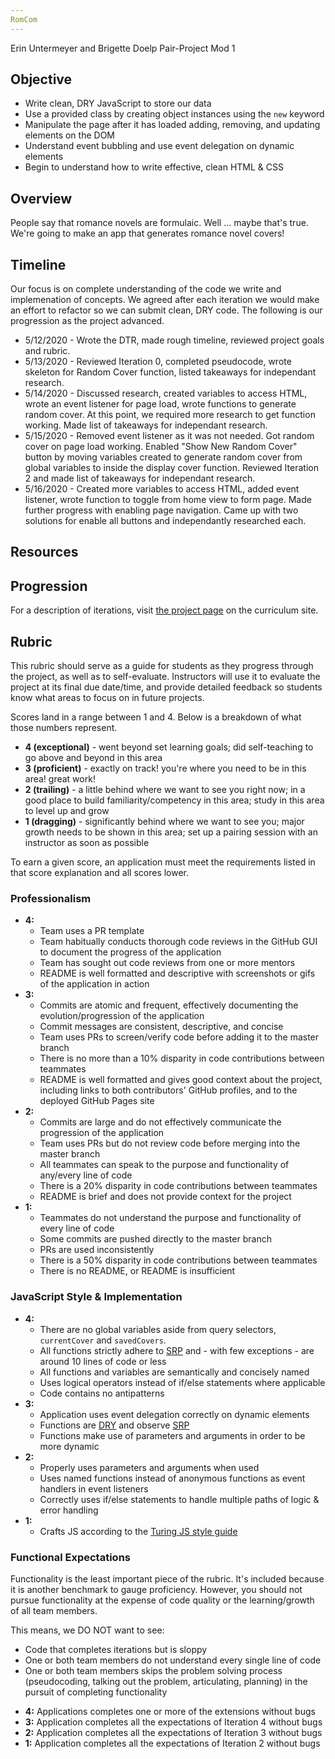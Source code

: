```yaml
---
RomCom
---
```

Erin Untermeyer and Brigette Doelp Pair-Project Mod 1

## Objective

* Write clean, DRY JavaScript to store our data
* Use a provided class by creating object instances using the `new` keyword
* Manipulate the page after it has loaded adding, removing, and updating elements on the DOM
* Understand event bubbling and use event delegation on dynamic elements
* Begin to understand how to write effective, clean HTML & CSS

## Overview

People say that romance novels are formulaic. Well ... maybe that's true. We're going to make an app that generates romance novel covers!

## Timeline

Our focus is on complete understanding of the code we write and implemenation of concepts.  We agreed after each iteration we would make an effort to refactor so we can submit clean, DRY code.  The following is our progression as the project advanced.

* 5/12/2020 - Wrote the DTR, made rough timeline, reviewed project goals and rubric.
* 5/13/2020 - Reviewed Iteration 0, completed pseudocode, wrote skeleton for Random Cover function, listed takeaways for independant research.
* 5/14/2020 - Discussed research, created variables to access HTML, wrote an event listener for page load, wrote functions to generate random cover.  At this point, we required more research to get function working.  Made list of takeaways for independant research.
* 5/15/2020 - Removed event listener as it was not needed.  Got random cover on page load working.  Enabled "Show New Random Cover" button by moving variables created to generate random cover from global variables to inside the display cover function.  Reviewed Iteration 2 and made list of takeaways for independant research.
* 5/16/2020 - Created more variables to access HTML, added event listener, wrote function to toggle from home view to form page.  Made further progress with enabling page navigation.  Came up with two solutions for enable all buttons and independantly researched each.

## Resources



## Progression

For a description of iterations, visit [the project page](https://frontend.turing.io/projects/module-1/romcom-paired.html) on the curriculum site.

## Rubric

This rubric should serve as a guide for students as they progress through the project, as well as to self-evaluate. Instructors will use it to evaluate the project at its final due date/time, and provide detailed feedback so students know what areas to focus on in future projects.

Scores land in a range between 1 and 4. Below is a breakdown of what those numbers represent.

* **4 (exceptional)** - went beyond set learning goals; did self-teaching to go above and beyond in this area
* **3 (proficient)** - exactly on track! you're where you need to be in this area! great work!
* **2 (trailing)** - a little behind where we want to see you right now; in a good place to build familiarity/competency in this area; study in this area to level up and grow
* **1 (dragging)** - significantly behind where we want to see you; major growth needs to be shown in this area; set up a pairing session with an instructor as soon as possible

To earn a given score, an application must meet the requirements listed in that score explanation and all scores lower.

### Professionalism

* **4:** 
  - Team uses a PR template
  - Team habitually conducts thorough code reviews in the GitHub GUI to document the progress of the application
  - Team has sought out code reviews from one or more mentors
  - README is well formatted and descriptive with screenshots or gifs of the application in action
* **3:** 
  - Commits are atomic and frequent, effectively documenting the evolution/progression of the application
  - Commit messages are consistent, descriptive, and concise
  - Team uses PRs to screen/verify code before adding it to the master branch
  - There is no more than a 10% disparity in code contributions between teammates
  - README is well formatted and gives good context about the project, including links to both contributors' GitHub profiles, and to the deployed GitHub Pages site
* **2:** 
  - Commits are large and do not effectively communicate the progression of the application
  - Team uses PRs but do not review code before merging into the master branch
  - All teammates can speak to the purpose and functionality of any/every line of code
  - There is a 20% disparity in code contributions between teammates
  - README is brief and does not provide context for the project
* **1:** 
  - Teammates do not understand the purpose and functionality of every line of code
  - Some commits are pushed directly to the master branch
  - PRs are used inconsistently
  - There is a 50% disparity in code contributions between teammates
  - There is no README, or README is insufficient

### JavaScript Style & Implementation

* **4:** 
  - There are no global variables aside from query selectors, `currentCover` and `savedCovers`.
  - All functions strictly adhere to [SRP](http://knnthvu.weebly.com/srp-and-dry.html) and - with few exceptions - are around 10 lines of code or less
  - All functions and variables are semantically and concisely named
  - Uses logical operators instead of if/else statements where applicable
  - Code contains no antipatterns
* **3:** 
  - Application uses event delegation correctly on dynamic elements
  - Functions are [DRY](https://en.wikipedia.org/wiki/Don%27t_repeat_yourself) and observe [SRP](http://knnthvu.weebly.com/srp-and-dry.html)
  - Functions make use of parameters and arguments in order to be more dynamic
* **2:** 
  - Properly uses parameters and arguments when used
  - Uses named functions instead of anonymous functions as event handlers in event listeners
  - Correctly uses if/else statements to handle multiple paths of logic & error handling
* **1:** 
  - Crafts JS according to the [Turing JS style guide](https://github.com/turingschool-examples/javascript/tree/master/es5)


### Functional Expectations

Functionality is the least important piece of the rubric. It's included because it is another benchmark to gauge proficiency. However, you should not pursue functionality at the expense of code quality or the learning/growth of all team members.

This means, we DO NOT want to see:
- Code that completes iterations but is sloppy
- One or both team members do not understand every single line of code
- One or both team members skips the problem solving process (pseudocoding, talking out the problem, articulating, planning) in the pursuit of completing functionality

* **4:** Applications completes one or more of the extensions without bugs
* **3:** Application completes all the expectations of Iteration 4 without bugs
* **2:** Application completes all the expectations of Iteration 3 without bugs
* **1:** Application completes all the expectations of Iteration 2 without bugs
